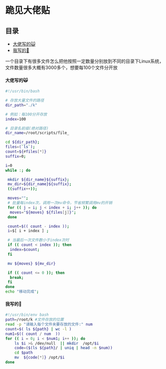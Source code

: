 # 跪见大佬贴

## 目录

-   [大佬写的🙀](#大佬写的)
-   [我写的🤣](#我写的)

一个目录下有很多文件怎么把他按照一定数量分别放到不同的目录下Linux系统，文件数量很多大概有3000多个，想要每100个文件分开放

#### 大佬写的🙀

```bash
#!/usr/bin/bash

# 存放大量文件的路径
dir_path="./k"

# 例如：每100分开存放
index=100

# 目录名前缀(绝对路径)
dir_name=/root/scripts/file_

cd ${dir_path};
files=(`ls`);
count=${#files[*]}
suffix=0;

i=0
while :; do

 mkdir ${dir_name}${suffix};
 mv_dir=${dir_name}${suffix};
 ((suffix++));

 moves="";
 # 批量每index次，调用一次mv命令，节省频繁调用mv的开销
 for (( j = i; j < index + i; j++ )); do
  moves="${moves} ${files[j]}";
 done

 count=$(( count - index ));
 i=$[ i + index ] ;

 # 当最后一次文件数小于index次时
 if (( count < index )); then
  index=$count;
 fi

 mv ${moves} ${mv_dir}

 if (( count <= 0 )); then
  break;
 fi
done
echo "移动完成";
```

#### 我写的🤣

```bash
#!/usr/bin/env bash
path=/root/k #文件存放的位置
read -p "请输入每个文件夹要存放的文件:" num
count=$( ls ${path} | wc -l )
num1=$(( count / num  ))
for (( i = 0; i < $num1; i++ )); do
    ls $i >& /dev/null  || mkdir  /opt/$i
    code=($(ls ${path}/ | uniq | head -n $num))
    cd $path
    mv  ${code[*]} /opt/$i
done
```
